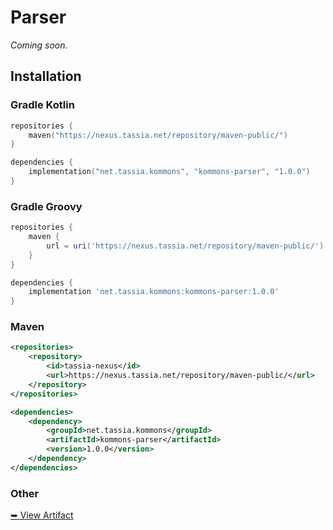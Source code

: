 # Parser

*Coming soon.*





## Installation

### Gradle Kotlin

```kotlin
repositories {
    maven("https://nexus.tassia.net/repository/maven-public/")
}

dependencies {
    implementation("net.tassia.kommons", "kommons-parser", "1.0.0")
}
```

### Gradle Groovy

```groovy
repositories {
    maven {
        url = uri('https://nexus.tassia.net/repository/maven-public/')
    }
}

dependencies {
    implementation 'net.tassia.kommons:kommons-parser:1.0.0'
}
```

### Maven

```xml
<repositories>
    <repository>
        <id>tassia-nexus</id>
        <url>https://nexus.tassia.net/repository/maven-public/</url>
    </repository>
</repositories>

<dependencies>
    <dependency>
        <groupId>net.tassia.kommons</groupId>
        <artifactId>kommons-parser</artifactId>
        <version>1.0.0</version>
    </dependency>
</dependencies>
```

### Other

[➥ View Artifact](https://nexus.tassia.net/#browse/browse:maven-public:net/tassia/kommons/kommons-parser/1.0.0)

